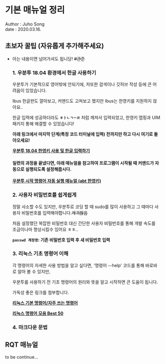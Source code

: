 #  기본 매뉴얼 정리
Author : Juho Song <br/>
date : 2020.03.16.

## 초보자 꿀팁 (자유롭게 추가해주세요)

* 아는 내용이면 넘어가셔도 됩니당! ~~#관준~~

  ### 1. 우분투 18.04 환경에서 한글 사용하기   
  
  우분투가 기본적으로 영어밖에 안되기에, 저또한 검색이나 깃허브 작성 등에 큰 어려움이 있었습니다.
   
  Ibus 한글판도 깔아보고, 커맨드도 고쳐보고 했지만 Ibus는 한영키를 지원하지 않아요..
  
  한글 입력에 성공하더라도 __`ㅎㅏㄴㄱㅡㄹ`__ 처럼 깨져서 입력되었고, 한영키 맵핑과 UIM 패키지 통해 해결할 수 있었습니다!
  
  __아래 링크에서 마지막 단계(특정 코드 터미널에 입력) 전까지만 하고 다시 여기로 돌아오세요!__
  
  __[우분투 18.04 한영키 사용 및 한글 입력하기](https://pangtrue.tistory.com/70)__
  
  #### 일련의 과정을 끝냈다면, 아래 매뉴얼을 참고하여 프로그램이 시작될 때 커맨드가 자동으로 실행되도록 설정해줍시다.
  
  __[우분투 시작 명령어 자동 실행 매뉴얼 (abt 한영키)](https://github.com/shinkansan/ARTIV/blob/master/Manual/Startup_Setting_Hangul.md)__
  
  
  ### 2. 사용자 비밀번호를 쉽게쉽게
  
   정말 사소할 수도 있지만, 우분투로 코딩 할 때 sudo를 많이 사용하고 그 때마다 사용자 비밀번호를 입력해야합니다.~~개귀찮음~~
   
  처음 설정했던 복잡한 비밀번호 대신 간단한 사용자 비밀번호를 통해 개발 속도를 조금이나마 향상시킬수 있어요 ㅎㅎ..
  
  
  __`passwd 계정명`: 기존 비밀번호 입력 후 새 비밀번호 입력__
  
  ### 3. 리눅스 기초 명령어 이해
  
   각 명령어의 자세한 사용 방법을 알고 싶다면, '명령어 --help' 코드를 통해 바로바로 알아 볼 수 있지만, 
   
  우분투를 사용하기 전 기초 명령어의 원리와 뜻을 알고 시작하면 큰 도움이 됩니다.
  
  가독성 좋은 링크를 첨부합니다.
  
  __[리눅스 기본 명령어/자주 쓰는 명령어](https://itholic.github.io/linux-basic-command/)__
  
  __[리눅스 명령어 모음 Best 50](https://dora-guide.com/linux-commands/)__
  
  ### 4. 마크다운 문법 
  
## RQT 매뉴얼

  to be continue...

